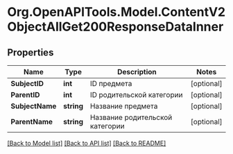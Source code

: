 # Org.OpenAPITools.Model.ContentV2ObjectAllGet200ResponseDataInner

## Properties

Name | Type | Description | Notes
------------ | ------------- | ------------- | -------------
**SubjectID** | **int** | ID предмета | [optional] 
**ParentID** | **int** | ID родительской категории | [optional] 
**SubjectName** | **string** | Название предмета | [optional] 
**ParentName** | **string** | Название родительской категории | [optional] 

[[Back to Model list]](../README.md#documentation-for-models) [[Back to API list]](../README.md#documentation-for-api-endpoints) [[Back to README]](../README.md)

